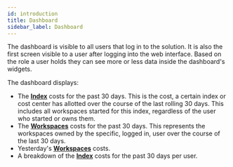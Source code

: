 ```yaml
---
id: introduction
title: Dashboard
sidebar_label: Dashboard
---
```


The dashboard is visible to all users that log in to the solution. It is also the first screen visible to a user after logging into the web interface. Based on the role a user holds they can see more or less data inside the dashboard's widgets.

The dashboard displays:

* The [**Index**](../../admin/accounts/indexes/introduction) costs for the past 30 days. This is the cost, a certain index or cost center has allotted over the course of the last rolling 30 days. This includes all workspaces started for this index, regardless of the user who started or owns them.
* The [**Workspaces**](../../common/workspaces/introduction.md) costs for the past 30 days. This represents the workspaces owned by the specific, logged in, user over the course of the last 30 days.
* Yesterday's [**Workspaces**](../../common/workspaces/introduction.md) costs.
* A breakdown of the [**Index**](../../admin/accounts/indexes/introduction) costs for the past 30 days per user. 
